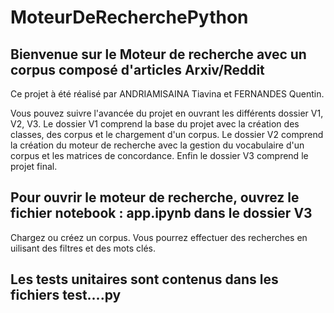 # MoteurDeRecherchePython
## Bienvenue sur le Moteur de recherche avec un corpus composé d'articles Arxiv/Reddit
Ce projet à été réalisé par ANDRIAMISAINA Tiavina et FERNANDES Quentin.

Vous pouvez suivre l'avancée du projet en ouvrant les différents dossier V1, V2, V3.
Le dossier V1 comprend la base du projet avec la création des classes, des corpus et le chargement d'un corpus.
Le dossier V2 comprend la création du moteur de recherche avec la gestion du vocabulaire d'un corpus et les matrices de concordance.
Enfin le dossier V3 comprend le projet final.

## Pour ouvrir le moteur de recherche, ouvrez le fichier notebook : app.ipynb dans le dossier V3
Chargez ou créez un corpus.
Vous pourrez effectuer des recherches en uilisant des filtres et des mots clés.

## Les tests unitaires sont contenus dans les fichiers test....py

